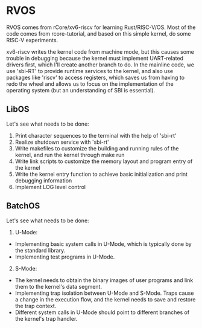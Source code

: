 # RVOS
RVOS comes from rCore/xv6-riscv for learning Rust/RISC-V/OS.
Most of the code comes from rcore-tutorial, and based on this simple kernel, do some RISC-V experiments.

xv6-riscv writes the kernel code from machine mode, but this causes some trouble in debugging because the kernel must implement UART-related drivers first, which I'll create another branch to do. In the mainline code, we use 'sbi-RT' to provide runtime services to the kernel, and also use packages like 'riscv' to access registers, which saves us from having to redo the wheel and allows us to focus on the implementation of the operating system (but an understanding of SBI is essential).

## LibOS
Let's see what needs to be done:
1. Print character sequences to the terminal with the help of 'sbi-rt'
2. Realize shutdown service with 'sbi-rt'
3. Write makefiles to customize the building and running rules of the kernel, and run the kernel through make run
4. Write link scripts to customize the memory layout and program entry of the kernel
5. Write the kernel entry function to achieve basic initialization and print debugging information
6. Implement LOG level control

## BatchOS
Let's see what needs to be done:
1. U-Mode:
  * Implementing basic system calls in U-Mode, which is typically done by the standard library.
  * Implementing test programs in U-Mode.
2. S-Mode:
  * The kernel needs to obtain the binary images of user programs and link them to the kernel's data segment.
  * Implementing trap isolation between U-Mode and S-Mode. Traps cause a change in the execution flow, and the kernel needs to save and restore the trap context.
  * Different system calls in U-Mode should point to different branches of the kernel's trap handler.
